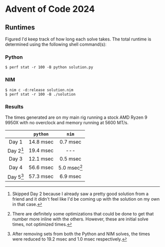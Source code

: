 # Advent of Code 2024

## Runtimes

Figured I'd keep track of how long each solve takes.  The total runtime is determined using the following shell command(s):

### Python

```
$ perf stat -r 100 -B python solution.py
```

### NIM

```
$ nim c -d:release solution.nim
$ perf stat -r 100 -B ./solution
```

### Results

The times generated are on my main rig running a stock AMD Ryzen 9 9950X with no overclock and memory running at 5600 MT/s.

| | `python` | `nim` |
|:--:|:--:|:--:|
| Day 1 | 14.8 msec | 0.7 msec |
| Day 2[^1] | 19.4 msec | --- |
| Day 3 | 12.1 msec | 0.5 msec |
| Day 4 | 56.6 msec | 5.0 msec[^2] |
| Day 5[^3] | 57.3 msec | 6.9 msec |

[^1]: Skipped Day 2 because I already saw a pretty good solution from a friend and it didn't feel like I'd be coming up with the solution on my own in that case.

[^2]: There are definitely some optimizations that could be done to get that number more inline with the others.  However, these are initial solve times, not optimized times.

[^3]: After removing sets from both the Python and NIM solves, the times were reduced to 19.2 msec and 1.0 msec respectively.